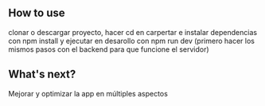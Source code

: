 ## How to use

clonar o descargar proyecto, hacer cd en carpertar e instalar dependencias con npm install y ejecutar en desarollo con npm run dev (primero hacer los mismos pasos con el backend para que funcione el servidor)

## What's next?

Mejorar y optimizar la app en múltiples aspectos

